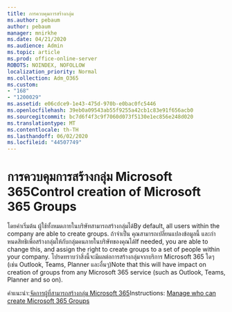 ```yaml
---
title: การควบคุมการสร้างกลุ่ม
ms.author: pebaum
author: pebaum
manager: mnirkhe
ms.date: 04/21/2020
ms.audience: Admin
ms.topic: article
ms.prod: office-online-server
ROBOTS: NOINDEX, NOFOLLOW
localization_priority: Normal
ms.collection: Adm_O365
ms.custom:
- "168"
- "1200029"
ms.assetid: e06cdce9-1e43-475d-970b-e0bac0fc5446
ms.openlocfilehash: 39eb0a09543ab55f9255a42cb1c83e91f656acb0
ms.sourcegitcommit: bc7d6f4f3c9f7060d073f5130e1ec856e248d020
ms.translationtype: MT
ms.contentlocale: th-TH
ms.lasthandoff: 06/02/2020
ms.locfileid: "44507749"
---
```

# <a name="control-creation-of-microsoft-365-groups"></a><span data-ttu-id="1fc2e-102">การควบคุมการสร้างกลุ่ม Microsoft 365</span><span class="sxs-lookup"><span data-stu-id="1fc2e-102">Control creation of Microsoft 365 Groups</span></span>

<span data-ttu-id="1fc2e-103">โดยค่าเริ่มต้น ผู้ใช้ทั้งหมดภายในบริษัทสามารถสร้างกลุ่มได้</span><span class="sxs-lookup"><span data-stu-id="1fc2e-103">By default, all users within the company are able to create groups.</span></span> <span data-ttu-id="1fc2e-104">ถ้าจําเป็น คุณสามารถเปลี่ยนแปลงข้อมูลนี้ และกําหนดสิทธิเพื่อสร้างกลุ่มให้กับกลุ่มคนภายในบริษัทของคุณได้</span><span class="sxs-lookup"><span data-stu-id="1fc2e-104">If needed, you are able to change this, and assign the right to create groups to a set of people within your company.</span></span> <span data-ttu-id="1fc2e-105">โปรดทราบว่าสิ่งนี้จะมีผลต่อการสร้างกลุ่มจากบริการ Microsoft 365 ใดๆ (เช่น Outlook, Teams, Planner และอื่นๆ)</span><span class="sxs-lookup"><span data-stu-id="1fc2e-105">Note that this will have impact on creation of groups from any Microsoft 365 service (such as Outlook, Teams, Planner and so on).</span></span>
  
<span data-ttu-id="1fc2e-106">คําแนะนํา:[จัดการผู้ที่สามารถสร้างกลุ่ม Microsoft 365](https://docs.microsoft.com/microsoft-365/admin/create-groups/manage-creation-of-groups)</span><span class="sxs-lookup"><span data-stu-id="1fc2e-106">Instructions: [Manage who can create Microsoft 365 Groups](https://docs.microsoft.com/microsoft-365/admin/create-groups/manage-creation-of-groups)</span></span>
